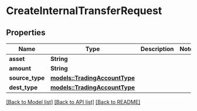 # CreateInternalTransferRequest

## Properties

Name | Type | Description | Notes
------------ | ------------- | ------------- | -------------
**asset** | **String** |  | 
**amount** | **String** |  | 
**source_type** | [**models::TradingAccountType**](TradingAccountType.md) |  | 
**dest_type** | [**models::TradingAccountType**](TradingAccountType.md) |  | 

[[Back to Model list]](../README.md#documentation-for-models) [[Back to API list]](../README.md#documentation-for-api-endpoints) [[Back to README]](../README.md)


